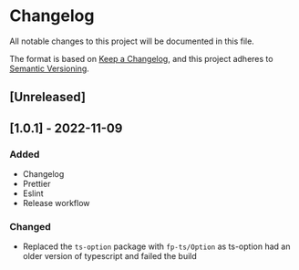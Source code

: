 # Changelog

All notable changes to this project will be documented in this file.

The format is based on [Keep a Changelog](https://keepachangelog.com/en/1.0.0/),
and this project adheres to [Semantic Versioning](https://semver.org/spec/v2.0.0.html).

## [Unreleased]

## [1.0.1] - 2022-11-09

### Added

- Changelog
- Prettier
- Eslint
- Release workflow

### Changed

- Replaced the `ts-option` package with `fp-ts/Option` as ts-option had an older version of typescript and failed the build